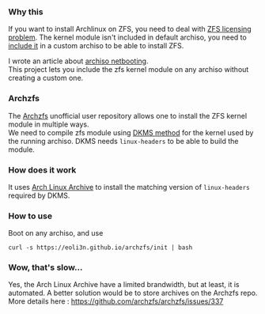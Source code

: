 ### Why this

If you want to install Archlinux on ZFS, you need to deal with [ZFS licensing problem](https://wiki.archlinux.org/index.php/ZFS). The kernel module isn't included in default archiso, you need to [include it](https://wiki.archlinux.org/index.php/ZFS#Embed_the_archzfs_packages_into_an_archiso) in a custom archiso to be able to install ZFS.

I wrote an article about [archiso netbooting](https://eoli3n.github.io/archlinux/2020/04/25/recovery.html).  
This project lets you include the zfs kernel module on any archiso without creating a custom one.

### Archzfs

The [Archzfs](https://github.com/archzfs/archzfs/wiki) unofficial user repository allows one to install the ZFS kernel module in multiple ways.  
We need to compile zfs module using [DKMS method](https://wiki.archlinux.org/index.php/ZFS#DKMS) for the kernel used by the running archiso.
DKMS needs ``linux-headers`` to be able to build the module.

### How does it work

It uses [Arch Linux Archive](https://wiki.archlinux.org/index.php/Arch_Linux_Archive#How_to_restore_all_packages_to_a_specific_date) to install the matching version of ``linux-headers`` required by DKMS.

### How to use

Boot on any archiso, and use
```
curl -s https://eoli3n.github.io/archzfs/init | bash
```

### Wow, that's slow...

Yes, the Arch Linux Archive have a limited brandwidth, but at least, it is automated.
A better solution would be to store archives on the Archzfs repo.
More details here : https://github.com/archzfs/archzfs/issues/337
